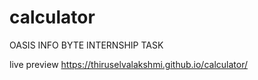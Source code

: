 # calculator
OASIS INFO BYTE INTERNSHIP TASK

live preview
https://thiruselvalakshmi.github.io/calculator/
